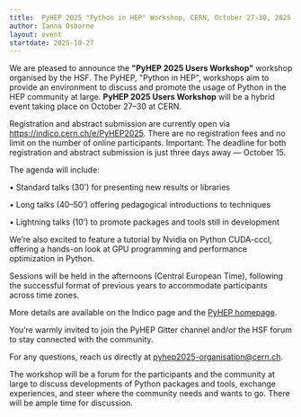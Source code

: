 ```yaml
---
title:  PyHEP 2025 "Python in HEP" Workshop, CERN, October 27-30, 2025
author: Ianna Osborne
layout: event
startdate: 2025-10-27
---
```


We are pleased to announce the **"PyHEP 2025 Users Workshop"** workshop organised by the HSF.
The PyHEP, "Python in HEP", workshops aim to provide an environment
to discuss and promote the usage of Python in the HEP community at large.
**PyHEP 2025 Users Workshop** will be a hybrid event taking place on October 27–30 at CERN.

Registration and abstract submission are currently open via https://indico.cern.ch/e/PyHEP2025. There are no registration fees and no limit on the number of online participants.
Important: The deadline for both registration and abstract submission is just three days away — October 15.

The agenda will include:

  • Standard talks (30’) for presenting new results or libraries

  • Long talks (40–50’) offering pedagogical introductions to techniques

  • Lightning talks (10’) to promote packages and tools still in development

We’re also excited to feature a tutorial by Nvidia on Python CUDA-cccl, offering a hands-on look at GPU programming and performance optimization in Python.

Sessions will be held in the afternoons (Central European Time), following the successful format of previous years to accommodate participants across time zones.

More details are available on the Indico page and the [PyHEP homepage](https://hepsoftwarefoundation.org/activities/pyhep.html).

You’re warmly invited to join the PyHEP Gitter channel and/or the HSF forum to stay connected with the community.

For any questions, reach us directly at pyhep2025-organisation@cern.ch.

The workshop will be a forum for the participants and the community at large
to discuss developments of Python packages and tools, exchange experiences,
and steer where the community needs and wants to go.
There will be ample time for discussion.
